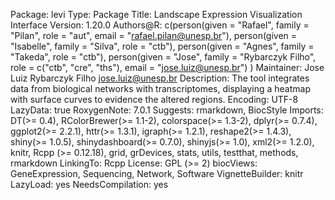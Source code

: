 Package: levi
Type: Package
Title: Landscape Expression Visualization Interface
Version: 1.20.0
Authors@R:
    c(person(given = "Rafael",
                 family = "Pilan",
                 role = "aut",
                 email = "rafael.pilan@unesp.br"),
      person(given = "Isabelle",
                 family = "Silva",
                 role = "ctb"),
      person(given = "Agnes",
                family = "Takeda",
                role = "ctb"),
      person(given = "Jose",
                family = "Rybarczyk Filho",
                role = c("ctb", "cre", "ths"),
                email = "jose.luiz@unesp.br")
			 )
Maintainer: Jose Luiz Rybarczyk Filho <jose.luiz@unesp.br>
Description: The tool integrates data from biological networks with transcriptomes, displaying a heatmap with surface curves to evidence the altered regions.
Encoding: UTF-8
LazyData: true
RoxygenNote: 7.0.1
Suggests: rmarkdown, BiocStyle
Imports: DT(>= 0.4), RColorBrewer(>= 1.1-2), colorspace(>= 1.3-2), dplyr(>= 0.7.4), ggplot2(>= 2.2.1), httr(>= 1.3.1), igraph(>= 1.2.1), reshape2(>= 1.4.3), shiny(>= 1.0.5), shinydashboard(>= 0.7.0), shinyjs(>= 1.0), xml2(>= 1.2.0), knitr, Rcpp (>= 0.12.18), grid, grDevices, stats, utils, testthat, methods, rmarkdown
LinkingTo: Rcpp
License: GPL (>= 2)
biocViews: GeneExpression, Sequencing, Network, Software
VignetteBuilder: knitr
LazyLoad: yes
NeedsCompilation: yes
